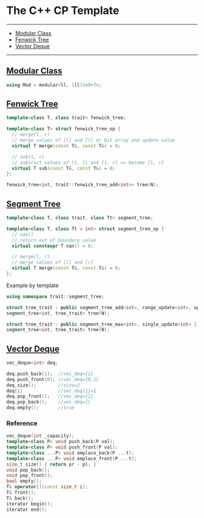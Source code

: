 # The C++ CP Template
---
- [Modular Class](#modular-class)
- [Fenwick Tree](#fenwick-tree)
- [Vector Deque](#vector-deque)
---
## [Modular Class](/cpp/modular.cpp)
```cpp
using Mod = modular<ll, (ll)1e9+7>;
```

## [Fenwick Tree](/cpp/fenwick_tree.cpp)
```cpp
template<class T, class trait> fenwick_tree;

template<class T> struct fenwick_tree_op {
  // merge(l, r)
  // merge values of [l] and [r] or bit array and update value
  virtual T merge(const T&, const T&) = 0;

  // sub(l, r)
  // subtract values of [1, l) and [1, r] => become [l, r]
  virtual T sub(const T&, const T&) = 0;
};

fenwick_tree<int, trait::fenwick_tree_add<int>> tree(N);
```

## [Segment Tree](/cpp/segment_tree.cpp)
```cpp
template<class T, class trait, class Tt> segment_tree;

template<class T, class Tt = int> struct segment_tree_op {
  // nan()
  // return out of boundary value
  virtual constexpr T nan() = 0;

  // merge(l, r)
  // merge values of [l] and [r]
  virtual T merge(const T&, const T&) = 0;
};
```

Example by template
```cpp
using namespace trait::segment_tree;

struct tree_trait : public segment_tree_add<int>, range_update<int>, update_by_set<int>, update_by_single<int> {};
segment_tree<int, tree_trait> tree(N);

struct tree_trait : public segment_tree_max<int>, single_update<int> {};
segment_tree<int, tree_trait> tree(N);
```

## [Vector Deque](/cpp/vec_deq.cpp)
```cpp
vec_deque<int> deq;

deq.push_back(1);  //vec_deq={1}
deq.push_front(0); //vec_deq={0,1}
deq.size();        //size=2
deq[1]             //vec_deq[1]=1
deq.pop_front();   //vec_deq={1}
deq.pop_back();    //vec_deq={}
deq.empty();       //true
```

### Reference
```cpp
vec_deque(int _capacity);
template<class P> void push_back(P val);
template<class P> void push_front(P val);
template<class ...P> void emplace_back(P ...t);
template<class ...P> void emplace_front(P ...t);
size_t size() { return pr - pl; }
void pop_back();
void pop_front();
bool empty();
T& operator[](const size_t i);
T& front();
T& back();
iterator begin();
iterator end();
```